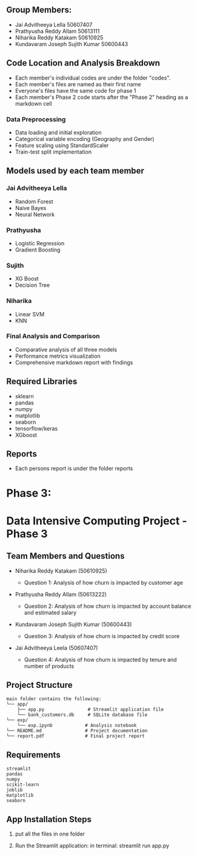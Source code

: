 ## Group Members:
- Jai Advitheeya Lella     50607407
- Prathyusha Reddy Allam  50613111
- Niharika Reddy Katakam    50610925
- Kundavaram Joseph Sujith Kumar  50600443

## Code Location and Analysis Breakdown
- Each member's individual codes are under the folder "codes".
- Each member's files are named as their first name
- Everyone's files have the same code for phase 1
- Each member's Phase 2 code starts after the "Phase 2" heading as a markdown cell

 
### Data Preprocessing 
- Data loading and initial exploration
- Categorical variable encoding (Geography and Gender)
- Feature scaling using StandardScaler
- Train-test split implementation

## Models used by each team member
### Jai Advitheeya Lella
- Random Forest
- Naive Bayes
- Neural Network
### Prathyusha 
- Logistic Regression
- Gradient Boosting
### Sujith
- XG Boost
- Decision Tree
### Niharika
- Linear SVM
- KNN



### Final Analysis and Comparison
- Comparative analysis of all three models
- Performance metrics visualization
- Comprehensive markdown report with findings

## Required Libraries
- sklearn
- pandas
- numpy
- matplotlib
- seaborn
- tensorflow/keras
- XGboost

## Reports
- Each persons report is under the folder reports


# Phase 3:
# Data Intensive Computing Project - Phase 3

## Team Members and Questions
- Niharika Reddy Katakam (50610925)
    - Question 1: Analysis of how churn is impacted by customer age


- Prathyusha Reddy Allam (50613222)
    - Question 2: Analysis of how churn is impacted by account balance and estimated salary

- Kundavaram Joseph Sujith Kumar (50600443)
    - Question 3: Analysis of how churn is impacted by credit score


- Jai Advitheeya Leela (50607407)
    - Question 4: Analysis of how churn is impacted by tenure and number of products
    


## Project Structure
```
main folder contains the following:
└── app/
    ├── app.py                # Streamlit application file
    └── bank_customers.db     # SQLite database file
└── exp/
    └── exp.ipynb            # Analysis notebook
└── README.md                # Project documentation
└── report.pdf               # Final project report

```

## Requirements
```
streamlit
pandas
numpy
scikit-learn
joblib
matplotlib
seaborn
```

## App Installation Steps
1. put all the files in one folder


2. Run the Streamlit application:
in terminal:
streamlit run app.py
```
